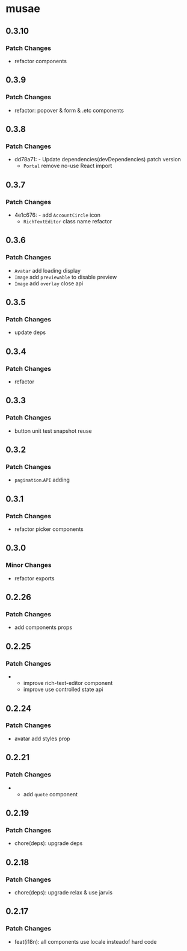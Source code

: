 # musae

## 0.3.10

### Patch Changes

- refactor components

## 0.3.9

### Patch Changes

- refactor: popover & form & .etc components

## 0.3.8

### Patch Changes

- dd78a71: - Update dependencies(devDependencies) patch version
  - `Portal` remove no-use React import

## 0.3.7

### Patch Changes

- 4e1c676: - add `AccountCircle` icon
  - `RichTextEditor` class name refactor

## 0.3.6

### Patch Changes

- `Avatar` add loading display
- `Image` add `previewable` to disable preview
- `Image` add `overlay` close api

## 0.3.5

### Patch Changes

- update deps

## 0.3.4

### Patch Changes

- refactor

## 0.3.3

### Patch Changes

- button unit test snapshot reuse

## 0.3.2

### Patch Changes

- `pagination`.`API` adding

## 0.3.1

### Patch Changes

- refactor picker components

## 0.3.0

### Minor Changes

- refactor exports

## 0.2.26

### Patch Changes

- add components props

## 0.2.25

### Patch Changes

- - improve rich-text-editor component
  - improve use controlled state api

## 0.2.24

### Patch Changes

- avatar add styles prop

## 0.2.21

### Patch Changes

- - add `quote` component

## 0.2.19

### Patch Changes

- chore(deps): upgrade deps

## 0.2.18

### Patch Changes

- chore(deps): upgrade relax & use jarvis

## 0.2.17

### Patch Changes

- feat(i18n): all components use locale insteadof hard code
